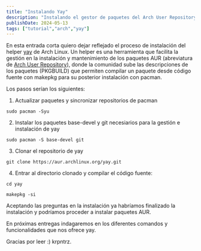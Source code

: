 ```yaml
---
title: "Instalando Yay"
description: "Instalando el gestor de paquetes del Arch User Repository más famoso" 
publishDate: 2024-05-13
tags: ["tutorial","arch","yay"]
---
```


En esta entrada corta quiero dejar reflejado el proceso de instalación del helper [yay](https://aur.archlinux.org/yay.git) de Arch Linux. Un helper es una herramienta que facilita la gestión en la instalación y mantenimiento de los paquetes AUR (abreviatura de [Arch User Repository](https://wiki.archlinux.org/title/Arch_User_Repository_(Espa%C3%B1ol))), donde la comunidad sube las descripciones de los paquetes (PKGBUILD) que permiten compilar un paquete desde código fuente con makepkg para su posterior instalación con pacman.

Los pasos serían los siguientes:
1. Actualizar paquetes y sincronizar repositorios de pacman
```
sudo pacman -Syu
```
2. Instalar los paquetes base-devel y git necesiarios para la gestión e instalación de yay
```
sudo pacman -S base-devel git
```
3. Clonar el repositorio de yay
```
git clone https://aur.archlinux.org/yay.git
```
4. Entrar al directorio clonado y compilar el código fuente:
```
cd yay

makepkg -si
```
Aceptando las preguntas en la instalación ya habríamos finalizado la instalación y podríamos proceder a instalar paquetes AUR.

En próximas entregas indagaremos en los diferentes comandos y funcionalidades que nos ofrece yay.

Gracias por leer :)
krpntrz.




